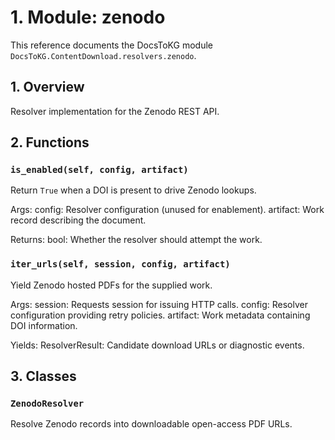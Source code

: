 # 1. Module: zenodo

This reference documents the DocsToKG module ``DocsToKG.ContentDownload.resolvers.zenodo``.

## 1. Overview

Resolver implementation for the Zenodo REST API.

## 2. Functions

### `is_enabled(self, config, artifact)`

Return ``True`` when a DOI is present to drive Zenodo lookups.

Args:
config: Resolver configuration (unused for enablement).
artifact: Work record describing the document.

Returns:
bool: Whether the resolver should attempt the work.

### `iter_urls(self, session, config, artifact)`

Yield Zenodo hosted PDFs for the supplied work.

Args:
session: Requests session for issuing HTTP calls.
config: Resolver configuration providing retry policies.
artifact: Work metadata containing DOI information.

Yields:
ResolverResult: Candidate download URLs or diagnostic events.

## 3. Classes

### `ZenodoResolver`

Resolve Zenodo records into downloadable open-access PDF URLs.
